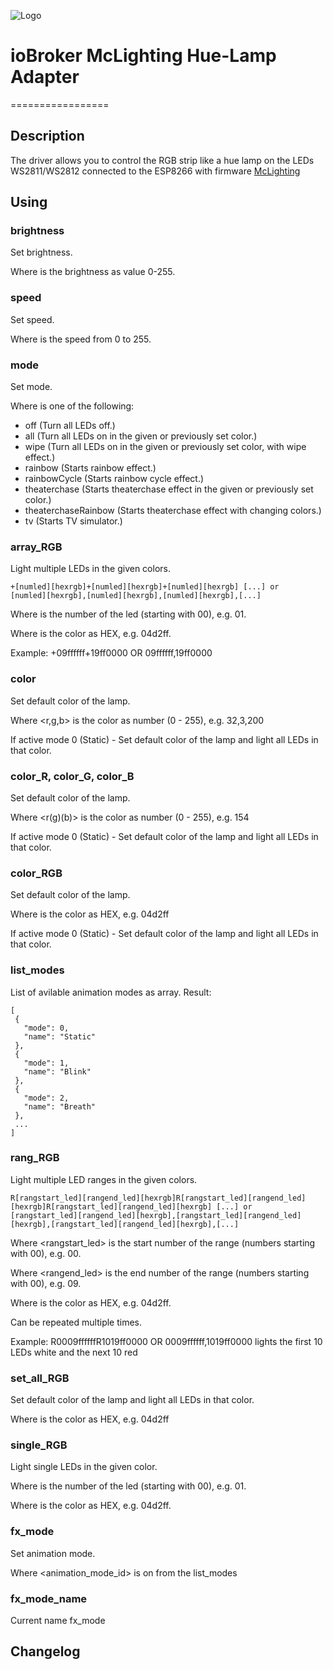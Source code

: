 ![Logo](admin/mclighting.png)
# ioBroker McLighting Hue-Lamp Adapter
=================

## Description
The driver allows you to control the RGB strip like a hue lamp on the LEDs WS2811/WS2812 connected to the ESP8266 with firmware [McLighting](https://github.com/toblum/McLighting)

## Using

### brightness
Set brightness.

Where <brightness> is the brightness as value 0-255.
### speed
 Set speed.
 
 Where <speed> is the speed from 0 to 255.
### mode
 Set mode.
 
 Where <lightmode> is one of the following:
 
- off (Turn all LEDs off.)
- all (Turn all LEDs on in the given or previously set color.)
- wipe (Turn all LEDs on in the given or previously set color, with wipe effect.)
- rainbow (Starts rainbow effect.)
- rainbowCycle (Starts rainbow cycle effect.)
- theaterchase (Starts theaterchase effect in the given or previously set color.)
- theaterchaseRainbow (Starts theaterchase effect with changing colors.)
- tv (Starts TV simulator.)
### array_RGB
 Light multiple LEDs in the given colors.
 ```
 +[numled][hexrgb]+[numled][hexrgb]+[numled][hexrgb] [...] or 
 [numled][hexrgb],[numled][hexrgb],[numled][hexrgb],[...] 
 ```
 Where <numled> is the number of the led (starting with 00), e.g. 01.
 
 Where <hexrgb> is the color as HEX, e.g. 04d2ff.
 
 Example: +09ffffff+19ff0000 OR 09ffffff,19ff0000
### color
 Set default color of the lamp.
 
 Where <r,g,b> is the color as number (0 - 255), e.g. 32,3,200
 
 If active mode 0 (Static) - Set default color of the lamp and light all LEDs in that color.
### color_R, color_G, color_B
 Set default color of the lamp.
 
 Where <r(g)(b)> is the color as number (0 - 255), e.g. 154
 
 If active mode 0 (Static) - Set default color of the lamp and light all LEDs in that color.
### color_RGB
 Set default color of the lamp.
 
 Where <hexrgb> is the color as HEX, e.g. 04d2ff
 
 If active mode 0 (Static) - Set default color of the lamp and light all LEDs in that color.
### list_modes
 List of avilable animation modes as array.
 Result:
 ```
[
  {
    "mode": 0,
    "name": "Static"
  },
  {
    "mode": 1,
    "name": "Blink"
  },
  {
    "mode": 2,
    "name": "Breath"
  },
  ...
]
 ```
### rang_RGB
 Light multiple LED ranges in the given colors.
 ```
 R[rangstart_led][rangend_led][hexrgb]R[rangstart_led][rangend_led][hexrgb]R[rangstart_led][rangend_led][hexrgb] [...] or
 [rangstart_led][rangend_led][hexrgb],[rangstart_led][rangend_led][hexrgb],[rangstart_led][rangend_led][hexrgb],[...] 
 ```
 Where <rangstart_led> is the start number of the range (numbers starting with 00), e.g. 00. 
 
 Where <rangend_led> is the end number of the range (numbers starting with 00), e.g. 09.
 
 Where <hexrgb> is the color as HEX, e.g. 04d2ff.
 
 Can be repeated multiple times. 
 
 Example: R0009ffffffR1019ff0000 OR 0009ffffff,1019ff0000 lights the first 10 LEDs white and the next 10 red
### set_all_RGB
 Set default color of the lamp and light all LEDs in that color.
 
 Where <hexrgb> is the color as HEX, e.g. 04d2ff
### single_RGB
 Light single LEDs in the given color.
 
 Where <numled> is the number of the led (starting with 00), e.g. 01.
 
 Where <hexrgb> is the color as HEX, e.g. 04d2ff.
### fx_mode
 Set animation mode.
 
 Where <animation_mode_id> is on from the list_modes
### fx_mode_name
 Current name fx_mode
  
## Changelog

